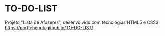 # TO-DO-LIST
Projeto "Lista de Afazeres", desenvolvido com tecnologias HTML5 e CSS3. <br/>
https://portfehenrik.github.io/TO-DO-LIST/
